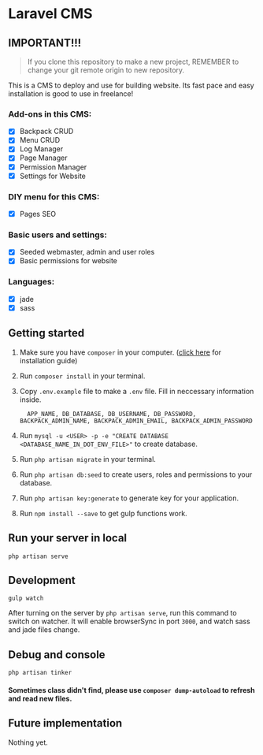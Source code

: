 # Laravel CMS

## IMPORTANT!!!
> If you clone this repository to make a new project, REMEMBER to change your git remote origin to new repository.

This is a CMS to deploy and use for building website. Its fast pace and easy installation is good to use in freelance!

### Add-ons in this CMS:

- [x] Backpack CRUD
- [x] Menu CRUD
- [x] Log Manager
- [x] Page Manager
- [x] Permission Manager
- [x] Settings for Website

### DIY menu for this CMS:

- [x] Pages SEO

### Basic users and settings:

- [x] Seeded webmaster, admin and user roles
- [x] Basic permissions for website

### Languages:

- [x] jade
- [x] sass

## Getting started

1. Make sure you have `composer` in your computer. ([click here](https://getcomposer.org/download/) for installation guide)
2. Run `composer install` in your terminal.
3. Copy `.env.example` file to make a `.env` file. Fill in neccessary information inside.

    ```
      APP_NAME, DB_DATABASE, DB_USERNAME, DB_PASSWORD, BACKPACK_ADMIN_NAME, BACKPACK_ADMIN_EMAIL, BACKPACK_ADMIN_PASSWORD
    ```
4. Run `mysql -u <USER> -p -e "CREATE DATABASE <DATABASE_NAME_IN_DOT_ENV_FILE>"` to create database.
5. Run `php artisan migrate` in your terminal.
6. Run `php artisan db:seed` to create users, roles and permissions to your database.
7. Run `php artisan key:generate` to generate key for your application.
8. Run `npm install --save` to get gulp functions work.

## Run your server in local

`php artisan serve`

## Development

`gulp watch`

After turning on the server by `php artisan serve`, run this command to switch on watcher.
It will enable browserSync in port `3000`, and watch sass and jade files change.

## Debug and console

`php artisan tinker`

#### Sometimes class didn't find, please use `composer dump-autoload` to refresh and read new files.

## Future implementation

Nothing yet.
